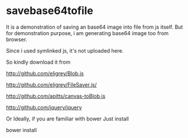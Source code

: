 # savebase64tofile
It is a demonstration of saving an base64 image into file from js itself. But for demonstration purpose, i am generating base64 image too from browser.

Since i used symlinked js, it's not uploaded here.

So kindly download it from

http://github.com/eligrey/Blob.js

http://github.com/eligrey/FileSaver.js/

http://github.com/apitts/canvas-toBlob.js

http://github.com/jquery/jquery

Or Ideally, if you are familiar with bower
Just install 


bower install
